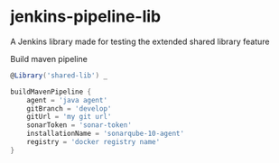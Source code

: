 # jenkins-pipeline-lib
A Jenkins library made for testing the extended shared library feature


Build maven pipeline

```groovy
@Library('shared-lib') _

buildMavenPipeline {
    agent = 'java agent'
    gitBranch = 'develop'
    gitUrl = 'my git url'
    sonarToken = 'sonar-token'
    installationName = 'sonarqube-10-agent'
    registry = 'docker registry name'
}
```